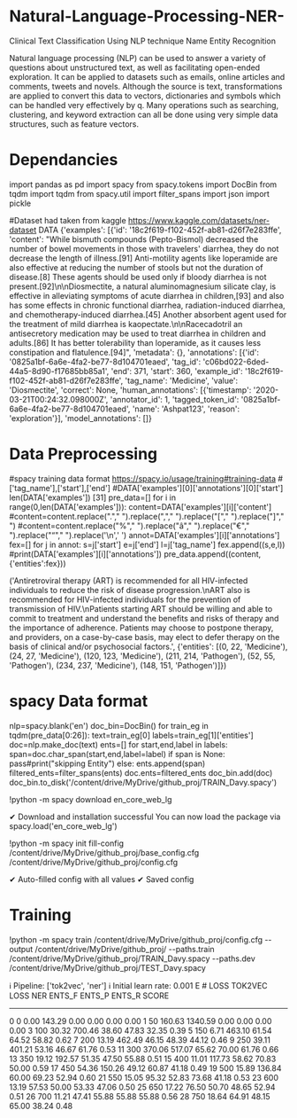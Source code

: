 # Natural-Language-Processing-NER-
Clinical Text Classification Using NLP technique Name Entity Recognition

Natural language processing (NLP) can be used to answer a variety of questions about unstructured text, as well as facilitating open-ended exploration. It can be applied to datasets such as emails, online articles and comments, tweets and novels. Although the source is text, transformations are applied to convert this data to vectors, dictionaries and symbols which can be handled very effectively by q. Many operations such as searching, clustering, and keyword extraction can all be done using very simple data structures, such as feature vectors.

# Dependancies
import pandas as pd
import spacy
from spacy.tokens import DocBin
from tqdm import tqdm
from spacy.util import filter_spans
import json 
import pickle

#Dataset had taken from kaggle https://www.kaggle.com/datasets/ner-dataset
DATA
{'examples': [{'id': '18c2f619-f102-452f-ab81-d26f7e283ffe',
   'content': "While bismuth compounds (Pepto-Bismol) decreased the number of bowel movements in those with travelers' diarrhea, they do not decrease the length of illness.[91] Anti-motility agents like loperamide are also effective at reducing the number of stools but not the duration of disease.[8] These agents should be used only if bloody diarrhea is not present.[92]\n\nDiosmectite, a natural aluminomagnesium silicate clay, is effective in alleviating symptoms of acute diarrhea in children,[93] and also has some effects in chronic functional diarrhea, radiation-induced diarrhea, and chemotherapy-induced diarrhea.[45] Another absorbent agent used for the treatment of mild diarrhea is kaopectate.\n\nRacecadotril an antisecretory medication may be used to treat diarrhea in children and adults.[86] It has better tolerability than loperamide, as it causes less constipation and flatulence.[94]",
   'metadata': {},
   'annotations': [{'id': '0825a1bf-6a6e-4fa2-be77-8d104701eaed',
     'tag_id': 'c06bd022-6ded-44a5-8d90-f17685bb85a1',
     'end': 371,
     'start': 360,
     'example_id': '18c2f619-f102-452f-ab81-d26f7e283ffe',
     'tag_name': 'Medicine',
     'value': 'Diosmectite',
     'correct': None,
     'human_annotations': [{'timestamp': '2020-03-21T00:24:32.098000Z',
       'annotator_id': 1,
       'tagged_token_id': '0825a1bf-6a6e-4fa2-be77-8d104701eaed',
       'name': 'Ashpat123',
       'reason': 'exploration'}],
     'model_annotations': []}
     
 # Data Preprocessing    
 #spacy training data format https://spacy.io/usage/training#training-data
#['tag_name'],['start'],['end'] 
#DATA['examples'][0]['annotations'][0]['start'] 
len(DATA['examples'])  [31]
pre_data=[]
for i in range(0,len(DATA['examples'])):
    content=DATA['examples'][i]['content'] 
    #content=content.replace("."," ").replace(","," ").replace("["," ").replace("]"," ")
    #content=content.replace("%"," ").replace("â"," ").replace("€"," ").replace("“"," ").replace('\n',' ')
    annot=DATA['examples'][i]['annotations']
    fex=[]
    for j in annot:
        s=j['start']
        e=j['end']
        l=j['tag_name']
        fex.append((s,e,l))
   #print(DATA['examples'][i]['annotations'])
    pre_data.append((content,{'entities':fex}))
    

('Antiretroviral therapy (ART) is recommended for all HIV-infected individuals to reduce the risk of disease progression.\nART also is recommended for HIV-infected individuals for the prevention of transmission of HIV.\nPatients starting ART should be willing and able to commit to treatment and understand the benefits and risks of therapy and the importance of adherence. Patients may choose to postpone therapy, and providers, on a case-by-case basis, may elect to defer therapy on the basis of clinical and/or psychosocial factors.',
  {'entities': [(0, 22, 'Medicine'),
    (24, 27, 'Medicine'),
    (120, 123, 'Medicine'),
    (211, 214, 'Pathogen'),
    (52, 55, 'Pathogen'),
    (234, 237, 'Medicine'),
    (148, 151, 'Pathogen')]})    
    
    
# spacy Data format  
nlp=spacy.blank('en')
doc_bin=DocBin()
for train_eg in tqdm(pre_data[0:26]):
  text=train_eg[0]
  labels=train_eg[1]['entities']
  doc=nlp.make_doc(text)
  ents=[]
  for start,end,label in labels:
    span=doc.char_span(start,end,label=label)
    if span is None:
     pass#print("skipping Entity")
    else:
      ents.append(span)
  filtered_ents=filter_spans(ents)
  doc.ents=filtered_ents
  doc_bin.add(doc)
doc_bin.to_disk('/content/drive/MyDrive/github_proj/TRAIN_Davy.spacy')
    
   
   
!python -m spacy download en_core_web_lg

✔ Download and installation successful
You can now load the package via spacy.load('en_core_web_lg')

!python -m spacy init fill-config /content/drive/MyDrive/github_proj/base_config.cfg /content/drive/MyDrive/github_proj/config.cfg

✔ Auto-filled config with all values
✔ Saved config

# Training
!python -m spacy train /content/drive/MyDrive/github_proj/config.cfg --output  /content/drive/MyDrive/github_proj/ --paths.train /content/drive/MyDrive/github_proj/TRAIN_Davy.spacy  --paths.dev /content/drive/MyDrive/github_proj/TEST_Davy.spacy

ℹ Pipeline: ['tok2vec', 'ner']
ℹ Initial learn rate: 0.001
E    #       LOSS TOK2VEC  LOSS NER  ENTS_F  ENTS_P  ENTS_R  SCORE 
---  ------  ------------  --------  ------  ------  ------  ------
  0       0          0.00    143.29    0.00    0.00    0.00    0.00
  1      50        160.63   1340.59    0.00    0.00    0.00    0.00
  3     100         30.32    700.46   38.60   47.83   32.35    0.39
  5     150          6.71    463.10   61.54   64.52   58.82    0.62
  7     200         13.19    462.49   46.15   48.39   44.12    0.46
  9     250         39.11    401.21   53.16   46.67   61.76    0.53
 11     300        370.06    517.07   65.62   70.00   61.76    0.66
 13     350         19.12    192.57   51.35   47.50   55.88    0.51
 15     400         11.01    117.73   58.62   70.83   50.00    0.59
 17     450         54.36    150.26   49.12   60.87   41.18    0.49
 19     500         15.89    136.84   60.00   69.23   52.94    0.60
 21     550         15.05     95.32   52.83   73.68   41.18    0.53
 23     600         13.19     57.53   50.00   53.33   47.06    0.50
 25     650         17.22     76.50   50.70   48.65   52.94    0.51
 26     700         11.21     47.41   55.88   55.88   55.88    0.56
 28     750         18.64     64.91   48.15   65.00   38.24    0.48
